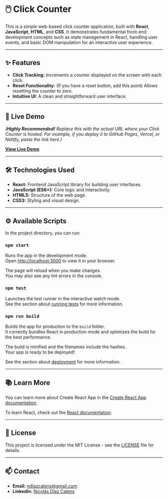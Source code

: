 # 🖱️ Click Counter

This is a simple web-based click counter application, built with **React**, **JavaScript**, **HTML**, and **CSS**. It demonstrates fundamental front-end development concepts such as state management in React, handling user events, and basic DOM manipulation for an interactive user experience.

---

## ✨ Features

* **Click Tracking:** Increments a counter displayed on the screen with each click.
* **Reset Functionality:** (If you have a reset button, add this point) Allows resetting the counter to zero.
* **Intuitive UI:** A clean and straightforward user interface.

---

## 🚀 Live Demo

*(**Highly Recommended!** Replace this with the actual URL where your Click Counter is hosted. For example, if you deploy it to GitHub Pages, Vercel, or Netlify, paste the link here.)*

[**View Live Demo**](https://your-live-demo-url-here.com)

---

## 🛠️ Technologies Used

* **React:** Frontend JavaScript library for building user interfaces.
* **JavaScript (ES6+):** Core logic and interactivity.
* **HTML5:** Structure of the web page.
* **CSS3:** Styling and visual design.

---

## ⚙️ Available Scripts

In the project directory, you can run:

### `npm start`

Runs the app in the development mode.\
Open [http://localhost:3000](http://localhost:3000) to view it in your browser.

The page will reload when you make changes.\
You may also see any lint errors in the console.

### `npm test`

Launches the test runner in the interactive watch mode.\
See the section about [running tests](https://facebook.github.io/create-react-app/docs/running-tests) for more information.

### `npm run build`

Builds the app for production to the `build` folder.\
It correctly bundles React in production mode and optimizes the build for the best performance.

The build is minified and the filenames include the hashes.\
Your app is ready to be deployed!

See the section about [deployment](https://facebook.github.io/create-react-app/docs/deployment) for more information.

---

## 📚 Learn More

You can learn more about Create React App in the [Create React App documentation](https://facebook.github.io/create-react-app/docs/getting-started).

To learn React, check out the [React documentation](https://reactjs.org/).

---

## 📄 License

This project is licensed under the MIT License - see the [LICENSE](LICENSE) file for details.

---

## 📫 Contact

* **Email:** ndiazcalens@gmail.com
* **LinkedIn:** [Nicolás Díaz Calens](www.linkedin.com/in/nicolás-diaz-calens)
